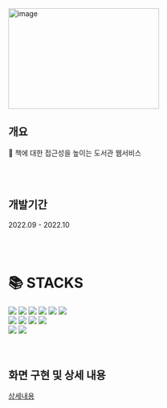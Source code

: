 <img alt="image" src="https://github.com/jhyun9682/team2-starForest_library/assets/105275004/2f14b26f-132e-454c-8c1f-86bd5d304873" width="300" height="200"/>

## 개요

📖 책에 대한 접근성을 높이는 도서관 웹서비스


<br>
<br>

## 개발기간
2022.09 - 2022.10

<br>
<br>



<div><h1>📚 STACKS</h1></div>

<div> 
  <img src="https://img.shields.io/badge/java-007396?style=for-the-badge&logo=java&logoColor=white"> 
  <img src="https://img.shields.io/badge/oracle-F80000?style=for-the-badge&logo=oracle&logoColor=white"> 
  
  <img src="https://img.shields.io/badge/spring-6DB33F?style=for-the-badge&logo=spring&logoColor=white"> 
  <img src="https://img.shields.io/badge/springboot-6DB33F?style=for-the-badge&logo=springboot&logoColor=white"> 
  
  <img src="https://img.shields.io/badge/apachetomcat-F8DC75?style=for-the-badge&logo=apachetomcat&logoColor=white">
 <img src="https://img.shields.io/badge/apachemaven-C71A36?style=for-the-badge&logo=apachemaven&logoColor=white">
  
  <br>
  
  <img src="https://img.shields.io/badge/html5-E34F26?style=for-the-badge&logo=html5&logoColor=white"> 
  <img src="https://img.shields.io/badge/css-1572B6?style=for-the-badge&logo=css3&logoColor=white"> 
  <img src="https://img.shields.io/badge/javascript-F7DF1E?style=for-the-badge&logo=javascript&logoColor=black"> 
  <img src="https://img.shields.io/badge/jquery-0769AD?style=for-the-badge&logo=jquery&logoColor=white">
    
  <br>
  


  <img src="https://img.shields.io/badge/github-181717?style=for-the-badge&logo=github&logoColor=white">
  <img src="https://img.shields.io/badge/git-F05032?style=for-the-badge&logo=git&logoColor=white">
  
</div>


<br>
<br>



## 화면 구현 및 상세 내용

[상세내용](https://)
  
